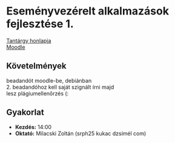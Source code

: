 # Eseményvezérelt alkalmazások fejlesztése 1.

[Tantárgy honlapja](http://people.inf.elte.hu/groberto/eva1)  
[Moodle](http://moodle.elte.hu)

## Követelmények

beadandót moodle-be, debiánban  
2\. beadandóhoz kell saját szignált írni majd  
lesz plágiumellenőrzés (:

## Gyakorlat

* **Kezdés:** 14:00
* **Oktató:** Milacski Zoltán (srph25 kukac dzsímél com)
